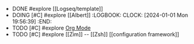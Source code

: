 - DONE #explore [[Logseq/template]]
- DOING [#C] #explore [[Albert]]
  :LOGBOOK:
  CLOCK: [2024-01-01 Mon 19:56:39]
  :END:
- TODO [#C] #explore [Org Mode](https://orgmode.org/)
- TODO [#C] #explore [[Zim]] -- [[Zsh]] [[configuration framework]]